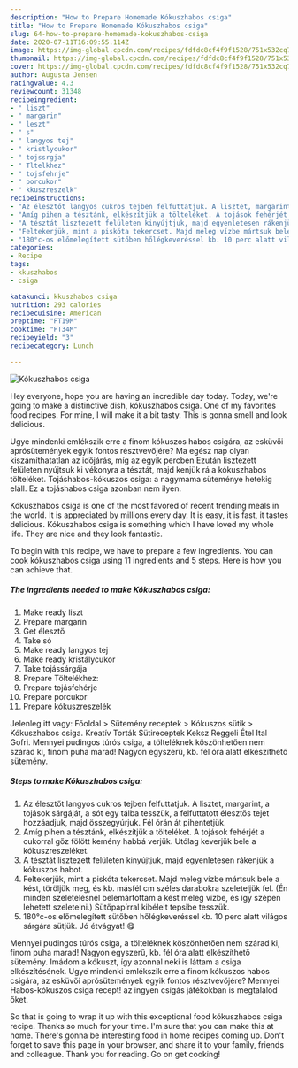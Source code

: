 ```yaml
---
description: "How to Prepare Homemade Kókuszhabos csiga"
title: "How to Prepare Homemade Kókuszhabos csiga"
slug: 64-how-to-prepare-homemade-kokuszhabos-csiga
date: 2020-07-11T16:09:55.114Z
image: https://img-global.cpcdn.com/recipes/fdfdc8cf4f9f1528/751x532cq70/kokuszhabos-csiga-recept-foto.jpg
thumbnail: https://img-global.cpcdn.com/recipes/fdfdc8cf4f9f1528/751x532cq70/kokuszhabos-csiga-recept-foto.jpg
cover: https://img-global.cpcdn.com/recipes/fdfdc8cf4f9f1528/751x532cq70/kokuszhabos-csiga-recept-foto.jpg
author: Augusta Jensen
ratingvalue: 4.3
reviewcount: 31348
recipeingredient:
- " liszt"
- " margarin"
- " leszt"
- " s"
- " langyos tej"
- " kristlycukor"
- " tojssrgja"
- " Tltelkhez"
- " tojsfehrje"
- " porcukor"
- " kkuszreszelk"
recipeinstructions:
- "Az élesztőt langyos cukros tejben felfuttatjuk. A lisztet, margarint, a tojások sárgáját, a sót egy tálba tesszük, a felfuttatott élesztős tejet hozzáadjuk, majd összegyúrjuk. Fél órán át pihentetjük."
- "Amíg pihen a tésztánk, elkészítjük a tölteléket. A tojások fehérjét a cukorral gőz fölött kemény habbá verjük. Utólag keverjük bele a kókuszreszeléket."
- "A tésztát lisztezett felületen kinyújtjuk, majd egyenletesen rákenjük a kókuszos habot."
- "Feltekerjük, mint a piskóta tekercset. Majd meleg vízbe mártsuk bele a kést, töröljük meg, és kb. másfél cm széles darabokra szeleteljük fel. (Én minden szeletelésnél belemártottam a kést meleg vízbe, és így szépen lehetett szeletelni.) Sütőpapírral kibélelt tepsibe tesszük."
- "180°c-os előmelegített sütőben hőlégkeveréssel kb. 10 perc alatt világos sárgára sütjük. Jó étvágyat! 😋"
categories:
- Recipe
tags:
- kkuszhabos
- csiga

katakunci: kkuszhabos csiga 
nutrition: 293 calories
recipecuisine: American
preptime: "PT19M"
cooktime: "PT34M"
recipeyield: "3"
recipecategory: Lunch

---
```



![Kókuszhabos csiga](https://img-global.cpcdn.com/recipes/fdfdc8cf4f9f1528/751x532cq70/kokuszhabos-csiga-recept-foto.jpg)

Hey everyone, hope you are having an incredible day today. Today, we're going to make a distinctive dish, kókuszhabos csiga. One of my favorites food recipes. For mine, I will make it a bit tasty. This is gonna smell and look delicious.

Ugye mindenki emlékszik erre a finom kókuszos habos csigára, az esküvői aprósütemények egyik fontos résztvevőjére? Ma egész nap olyan kiszámíthatatlan az időjárás, míg az egyik percben Ezután lisztezett felületen nyújtsuk ki vékonyra a tésztát, majd kenjük rá a kókuszhabos tölteléket. Tojáshabos-kókuszos csiga: a nagymama süteménye hetekig eláll. Ez a tojáshabos csiga azonban nem ilyen.

Kókuszhabos csiga is one of the most favored of recent trending meals in the world. It is appreciated by millions every day. It is easy, it is fast, it tastes delicious. Kókuszhabos csiga is something which I have loved my whole life. They are nice and they look fantastic.


To begin with this recipe, we have to prepare a few ingredients. You can cook kókuszhabos csiga using 11 ingredients and 5 steps. Here is how you can achieve that.

<!--inarticleads1-->

##### The ingredients needed to make Kókuszhabos csiga:

1. Make ready  liszt
1. Prepare  margarin
1. Get  élesztő
1. Take  só
1. Make ready  langyos tej
1. Make ready  kristálycukor
1. Take  tojássárgája
1. Prepare  Töltelékhez:
1. Prepare  tojásfehérje
1. Prepare  porcukor
1. Prepare  kókuszreszelék


Jelenleg itt vagy: Főoldal &gt; Sütemény receptek &gt; Kókuszos sütik &gt; Kókuszhabos csiga. Kreatív Torták Sütireceptek Keksz Reggeli Étel Ital Gofri. Mennyei pudingos túrós csiga, a tölteléknek köszönhetően nem szárad ki, finom puha marad! Nagyon egyszerű, kb. fél óra alatt elkészíthető sütemény. 

<!--inarticleads2-->

##### Steps to make Kókuszhabos csiga:

1. Az élesztőt langyos cukros tejben felfuttatjuk. A lisztet, margarint, a tojások sárgáját, a sót egy tálba tesszük, a felfuttatott élesztős tejet hozzáadjuk, majd összegyúrjuk. Fél órán át pihentetjük.
1. Amíg pihen a tésztánk, elkészítjük a tölteléket. A tojások fehérjét a cukorral gőz fölött kemény habbá verjük. Utólag keverjük bele a kókuszreszeléket.
1. A tésztát lisztezett felületen kinyújtjuk, majd egyenletesen rákenjük a kókuszos habot.
1. Feltekerjük, mint a piskóta tekercset. Majd meleg vízbe mártsuk bele a kést, töröljük meg, és kb. másfél cm széles darabokra szeleteljük fel. (Én minden szeletelésnél belemártottam a kést meleg vízbe, és így szépen lehetett szeletelni.) Sütőpapírral kibélelt tepsibe tesszük.
1. 180°c-os előmelegített sütőben hőlégkeveréssel kb. 10 perc alatt világos sárgára sütjük. Jó étvágyat! 😋


Mennyei pudingos túrós csiga, a tölteléknek köszönhetően nem szárad ki, finom puha marad! Nagyon egyszerű, kb. fél óra alatt elkészíthető sütemény. Imádom a kókuszt, így azonnal neki is láttam a csiga elkészítésének. Ugye mindenki emlékszik erre a finom kókuszos habos csigára, az esküvői aprósütemények egyik fontos résztvevőjére? Mennyei Habos-kókuszos csiga recept! az ingyen csigás játékokban is megtalálod őket. 

So that is going to wrap it up with this exceptional food kókuszhabos csiga recipe. Thanks so much for your time. I'm sure that you can make this at home. There's gonna be interesting food in home recipes coming up. Don't forget to save this page in your browser, and share it to your family, friends and colleague. Thank you for reading. Go on get cooking!
